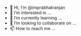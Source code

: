 - 👋 Hi, I’m @imprabhatranjan
- 👀 I’m interested in ...
- 🌱 I’m currently learning ...
- 💞️ I’m looking to collaborate on ...
- 📫 How to reach me ...

<!---
imprabhatranjan/imprabhatranjan is a ✨ special ✨ repository because its `README.md` (this file) appears on your GitHub profile.
You can click the Preview link to take a look at your changes.
--->
